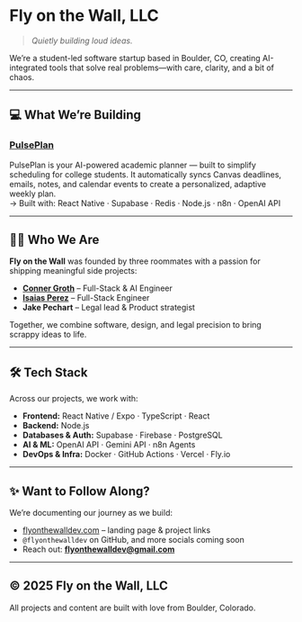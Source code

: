 # Fly on the Wall, LLC

> *Quietly building loud ideas.*

We’re a student-led software startup based in Boulder, CO, creating AI-integrated tools that solve real problems—with care, clarity, and a bit of chaos.

---

## 💻 What We’re Building

### [PulsePlan](https://github.com/flyonthewalldev/PulsePlan)
PulsePlan is your AI-powered academic planner — built to simplify scheduling for college students. It automatically syncs Canvas deadlines, emails, notes, and calendar events to create a personalized, adaptive weekly plan.  
→ Built with: React Native · Supabase · Redis · Node.js · n8n · OpenAI API 

---

## 👨‍💻 Who We Are

**Fly on the Wall** was founded by three roommates with a passion for shipping meaningful side projects:

- **[Conner Groth](https://github.com/connergroth)** –  Full-Stack & AI Engineer   
- **[Isaias Perez](https://github.com/IP-04)** – Full-Stack Engineer  
- **Jake Pechart** – Legal lead & Product strategist

Together, we combine software, design, and legal precision to bring scrappy ideas to life.

---

## 🛠️ Tech Stack
Across our projects, we work with:  
- **Frontend:** React Native / Expo · TypeScript · React  
- **Backend:** Node.js 
- **Databases & Auth:** Supabase · Firebase · PostgreSQL  
- **AI & ML:** OpenAI API · Gemini API · n8n Agents
- **DevOps & Infra:** Docker · GitHub Actions · Vercel · Fly.io

---

## ✨ Want to Follow Along?

We’re documenting our journey as we build:
- [flyonthewalldev.com](https://flyonthewalldev.com) – landing page & project links  
- `@flyonthewalldev` on GitHub, and more socials coming soon  
- Reach out: **flyonthewalldev@gmail.com**

---

## © 2025 Fly on the Wall, LLC

All projects and content are built with love from Boulder, Colorado.
